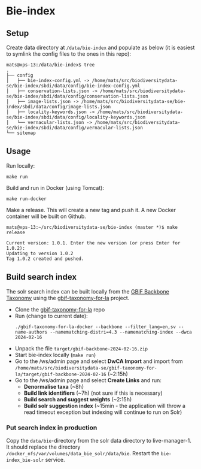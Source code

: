# Bie-index

## Setup

Create data directory at `/data/bie-index` and populate as below (it is easiest to symlink the config files to the ones in this repo):
```
mats@xps-13:/data/bie-index$ tree
.
├── config
│   ├── bie-index-config.yml -> /home/mats/src/biodiversitydata-se/bie-index/sbdi/data/config/bie-index-config.yml
│   ├── conservation-lists.json -> /home/mats/src/biodiversitydata-se/bie-index/sbdi/data/config/conservation-lists.json
│   ├── image-lists.json -> /home/mats/src/biodiversitydata-se/bie-index/sbdi/data/config/image-lists.json
│   ├── locality-keywords.json -> /home/mats/src/biodiversitydata-se/bie-index/sbdi/data/config/locality-keywords.json
│   └── vernacular-lists.json -> /home/mats/src/biodiversitydata-se/bie-index/sbdi/data/config/vernacular-lists.json
└── sitemap
```

## Usage

Run locally:
```
make run
```

Build and run in Docker (using Tomcat):
```
make run-docker
```

Make a release. This will create a new tag and push it. A new Docker container will be built on Github.
```
mats@xps-13:~/src/biodiversitydata-se/bie-index (master *)$ make release

Current version: 1.0.1. Enter the new version (or press Enter for 1.0.2): 
Updating to version 1.0.2
Tag 1.0.2 created and pushed.
```

## Build search index

The solr search index can be built locally from the [GBIF Backbone Taxonomy](https://www.gbif.org/dataset/d7dddbf4-2cf0-4f39-9b2a-bb099caae36c) using the [gbif-taxonomy-for-la](https://github.com/biodiversitydata-se/gbif-taxonomy-for-la) project.

* Clone the [gbif-taxonomy-for-la](https://github.com/biodiversitydata-se/gbif-taxonomy-for-la) repo
* Run (change to current date):
  ```
  ./gbif-taxonomy-for-la-docker --backbone --filter_lang=en,sv --name-authors --namematching-distri=4.3 --namematching-index --dwca 2024-02-16
  ```
* Unpack the file `target/gbif-backbone-2024-02-16.zip`
* Start bie-index locally (`make run`)
* Go to the /ws/admin page and select **DwCA Import** and import from `/home/mats/src/biodiversitydata-se/gbif-taxonomy-for-la/target/gbif-backbone-2024-02-16` (~2:15h)
* Go to the /ws/admin page and select **Create Links** and run:
  * **Denormalise taxa** (~8h)
  * **Build link identifiers** (~7h) (not sure if this is necessary)
  * **Build search and suggest weights** (~2:15h)
  * **Build solr suggestion index** (~15min - the application will throw a read timeout exception but indexing will continue to run on Solr)

### Put search index in production
Copy the `data/bie`-directory from the solr data directory to live-manager-1. It should replace the directory `/docker_nfs/var/volumes/data_bie_solr/data/bie`. Restart the `bie-index_bie-solr` service.

